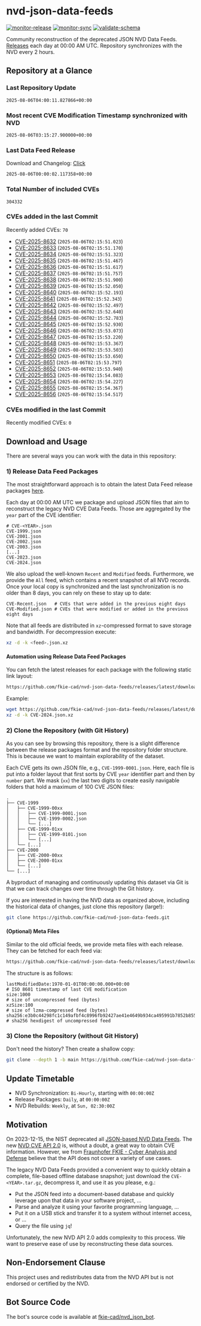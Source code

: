 # nvd-json-data-feeds

[![monitor-release](https://github.com/fkie-cad/nvd-json-data-feeds/actions/workflows/monitor_release.yml/badge.svg)](https://github.com/fkie-cad/nvd-json-data-feeds/actions/workflows/monitor_release.yml)
[![monitor-sync](https://github.com/fkie-cad/nvd-json-data-feeds/actions/workflows/monitor_sync.yml/badge.svg)](https://github.com/fkie-cad/nvd-json-data-feeds/actions/workflows/monitor_sync.yml)
[![validate-schema](https://github.com/fkie-cad/nvd-json-data-feeds/actions/workflows/validate_schema.yml/badge.svg)](https://github.com/fkie-cad/nvd-json-data-feeds/actions/workflows/validate_schema.yml)

Community reconstruction of the deprecated JSON NVD Data Feeds.
[Releases](https://github.com/fkie-cad/nvd-json-data-feeds/releases/latest) each day at 00:00 AM UTC.
Repository synchronizes with the NVD every 2 hours.

## Repository at a Glance

### Last Repository Update

```plain
2025-08-06T04:00:11.827866+00:00
```

### Most recent CVE Modification Timestamp synchronized with NVD

```plain
2025-08-06T03:15:27.900000+00:00
```

### Last Data Feed Release

Download and Changelog: [Click](https://github.com/fkie-cad/nvd-json-data-feeds/releases/latest)

```plain
2025-08-06T00:00:02.117358+00:00
```

### Total Number of included CVEs

```plain
304332
```

### CVEs added in the last Commit

Recently added CVEs: `70`

- [CVE-2025-8632](CVE-2025/CVE-2025-86xx/CVE-2025-8632.json) (`2025-08-06T02:15:51.023`)
- [CVE-2025-8633](CVE-2025/CVE-2025-86xx/CVE-2025-8633.json) (`2025-08-06T02:15:51.170`)
- [CVE-2025-8634](CVE-2025/CVE-2025-86xx/CVE-2025-8634.json) (`2025-08-06T02:15:51.323`)
- [CVE-2025-8635](CVE-2025/CVE-2025-86xx/CVE-2025-8635.json) (`2025-08-06T02:15:51.467`)
- [CVE-2025-8636](CVE-2025/CVE-2025-86xx/CVE-2025-8636.json) (`2025-08-06T02:15:51.617`)
- [CVE-2025-8637](CVE-2025/CVE-2025-86xx/CVE-2025-8637.json) (`2025-08-06T02:15:51.757`)
- [CVE-2025-8638](CVE-2025/CVE-2025-86xx/CVE-2025-8638.json) (`2025-08-06T02:15:51.900`)
- [CVE-2025-8639](CVE-2025/CVE-2025-86xx/CVE-2025-8639.json) (`2025-08-06T02:15:52.050`)
- [CVE-2025-8640](CVE-2025/CVE-2025-86xx/CVE-2025-8640.json) (`2025-08-06T02:15:52.193`)
- [CVE-2025-8641](CVE-2025/CVE-2025-86xx/CVE-2025-8641.json) (`2025-08-06T02:15:52.343`)
- [CVE-2025-8642](CVE-2025/CVE-2025-86xx/CVE-2025-8642.json) (`2025-08-06T02:15:52.497`)
- [CVE-2025-8643](CVE-2025/CVE-2025-86xx/CVE-2025-8643.json) (`2025-08-06T02:15:52.640`)
- [CVE-2025-8644](CVE-2025/CVE-2025-86xx/CVE-2025-8644.json) (`2025-08-06T02:15:52.783`)
- [CVE-2025-8645](CVE-2025/CVE-2025-86xx/CVE-2025-8645.json) (`2025-08-06T02:15:52.930`)
- [CVE-2025-8646](CVE-2025/CVE-2025-86xx/CVE-2025-8646.json) (`2025-08-06T02:15:53.073`)
- [CVE-2025-8647](CVE-2025/CVE-2025-86xx/CVE-2025-8647.json) (`2025-08-06T02:15:53.220`)
- [CVE-2025-8648](CVE-2025/CVE-2025-86xx/CVE-2025-8648.json) (`2025-08-06T02:15:53.367`)
- [CVE-2025-8649](CVE-2025/CVE-2025-86xx/CVE-2025-8649.json) (`2025-08-06T02:15:53.503`)
- [CVE-2025-8650](CVE-2025/CVE-2025-86xx/CVE-2025-8650.json) (`2025-08-06T02:15:53.650`)
- [CVE-2025-8651](CVE-2025/CVE-2025-86xx/CVE-2025-8651.json) (`2025-08-06T02:15:53.797`)
- [CVE-2025-8652](CVE-2025/CVE-2025-86xx/CVE-2025-8652.json) (`2025-08-06T02:15:53.940`)
- [CVE-2025-8653](CVE-2025/CVE-2025-86xx/CVE-2025-8653.json) (`2025-08-06T02:15:54.083`)
- [CVE-2025-8654](CVE-2025/CVE-2025-86xx/CVE-2025-8654.json) (`2025-08-06T02:15:54.227`)
- [CVE-2025-8655](CVE-2025/CVE-2025-86xx/CVE-2025-8655.json) (`2025-08-06T02:15:54.367`)
- [CVE-2025-8656](CVE-2025/CVE-2025-86xx/CVE-2025-8656.json) (`2025-08-06T02:15:54.517`)


### CVEs modified in the last Commit

Recently modified CVEs: `0`



## Download and Usage

There are several ways you can work with the data in this repository:

### 1) Release Data Feed Packages

The most straightforward approach is to obtain the latest Data Feed release packages [here](https://github.com/fkie-cad/nvd-json-data-feeds/releases/latest).

Each day at 00:00 AM UTC we package and upload JSON files that aim to reconstruct the legacy NVD CVE Data Feeds.
Those are aggregated by the `year` part of the CVE identifier:

```
# CVE-<YEAR>.json
CVE-1999.json
CVE-2001.json
CVE-2002.json
CVE-2003.json
[...]
CVE-2023.json
CVE-2024.json
```

We also upload the well-known `Recent` and `Modified` feeds.
Furthermore, we provide the `All` feed, which contains a recent snapshot of all NVD records.
Once your local copy is synchronized and the last synchronization is no older than 8 days, you can rely on these to stay up to date:

```plain
CVE-Recent.json   # CVEs that were added in the previous eight days
CVE-Modified.json # CVEs that were modified or added in the previous eight days
```

Note that all feeds are distributed in `xz`-compressed format to save storage and bandwidth.
For decompression execute:

```sh
xz -d -k <feed>.json.xz
```

#### Automation using Release Data Feed Packages

You can fetch the latest releases for each package with the following static link layout:

```sh
https://github.com/fkie-cad/nvd-json-data-feeds/releases/latest/download/CVE-<YEAR>.json.xz
```

Example:

```sh
wget https://github.com/fkie-cad/nvd-json-data-feeds/releases/latest/download/CVE-2024.json.xz
xz -d -k CVE-2024.json.xz
```

### 2) Clone the Repository (with Git History)

As you can see by browsing this repository, there is a slight difference between the release packages format and the repository folder structure.
This is because we want to maintain explorability of the dataset.

Each CVE gets its own JSON file, e.g., `CVE-1999-0001.json`.
Here, each file is put into a folder layout that first sorts by CVE `year` identifier part and then by `number` part.
We mask (`xx`) the last two digits to create easily navigable folders that hold a maximum of 100 CVE JSON files:

```plain
.
├── CVE-1999
│   ├── CVE-1999-00xx
│   │   ├── CVE-1999-0001.json
│   │   ├── CVE-1999-0002.json
│   │   └── [...]
│   ├── CVE-1999-01xx
│   │   ├── CVE-1999-0101.json
│   │   └── [...]
│   └── [...]
├── CVE-2000
│   ├── CVE-2000-00xx
│   ├── CVE-2000-01xx
│   └── [...]
└── [...]
```

A byproduct of managing and continuously updating this dataset via Git is that we can track changes over time through the Git history.

If you are interested in having the NVD data as organized above, including the historical data of changes, just clone this repository (large!):

```sh
git clone https://github.com/fkie-cad/nvd-json-data-feeds.git
```

#### (Optional) Meta Files

Similar to the old official feeds, we provide meta files with each release. They can be fetched for each feed via:

```sh
https://github.com/fkie-cad/nvd-json-data-feeds/releases/latest/download/CVE-<YEAR>.meta
```

The structure is as follows:

```plain
lastModifiedDate:1970-01-01T00:00:00.000+00:00                          # ISO 8601 timestamp of last CVE modification
size:1000                                                               # size of uncompressed feed (bytes)
xzSize:100                                                              # size of lzma-compressed feed (bytes)
sha256:e3b0c44298fc1c149afbf4c8996fb92427ae41e4649b934ca495991b7852b855 # sha256 hexdigest of uncompressed feed
```

### 3) Clone the Repository (without Git History)

Don't need the history? Then create a shallow copy:

```sh
git clone --depth 1 -b main https://github.com/fkie-cad/nvd-json-data-feeds.git
```


## Update Timetable

* NVD Synchronization: `Bi-Hourly`, starting with `00:00:00Z`
* Release Packages: `Daily`, at `00:00:00Z`
* NVD Rebuilds: `Weekly`, at `Sun, 02:30:00Z`


## Motivation

On 2023-12-15, the NIST deprecated all [JSON-based NVD Data Feeds](https://nvd.nist.gov/vuln/data-feeds#divRetirementBanner-1).
The new [NVD CVE API 2.0](https://nvd.nist.gov/developers/vulnerabilities) is, without a doubt, a great way to obtain CVE information.
However, we from [Fraunhofer FKIE - Cyber Analysis and Defense](https://www.fkie.fraunhofer.de/en/departments/cad.html) believe that the API does not cover a variety of use cases.

The legacy NVD Data Feeds provided a convenient way to quickly obtain a complete, file-based offline database snapshot; just download the `CVE-<YEAR>.tar.gz`, decompress it, and use it as you please, e.g.:

- Put the JSON feed into a document-based database and quickly leverage upon that data in your software project, ...
- Parse and analyze it using your favorite programming language, ...
- Put it on a USB stick and transfer it to a system without internet access, or ...
- Query the file using `jq`!

Unfortunately, the new NVD API 2.0 adds complexity to this process.
We want to preserve ease of use by reconstructing these data sources.

## Non-Endorsement Clause

This project uses and redistributes data from the NVD API but is not endorsed or certified by the NVD.

## Bot Source Code

The bot's source code is available at [fkie-cad/nvd\_json\_bot](https://github.com/fkie-cad/nvd_json_bot).